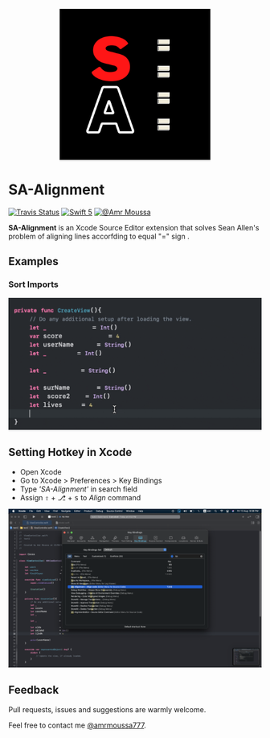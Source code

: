 <p align="center">
    <img src="Logo/SAExtension.png" width="300" max-width="50%" alt="SA-Alginment" />
</p>

# SA-Alignment

[![Travis Status](https://travis-ci.org/V8tr/LinesSorter-Xcode-Extension.svg?branch=master)](https://travis-ci.org/V8tr/LinesSorter-Xcode-Extension)
[![Swift 5](https://img.shields.io/badge/swift-5-orange.svg?style=flat)](#)
[![@Amr Moussa](https://img.shields.io/github/followers/amrmoussa777?style=social)](https://amrmoussa777.github.io/)

**SA-Alignment** is an Xcode Source Editor extension that solves Sean Allen's problem of aligning lines accorfding to equal "=" sign .

## Examples

### Sort Imports

![SA-Alignment - Align Demo](Logo/SA-aliggnment.gif)

## Setting Hotkey in Xcode

- Open Xcode
- Go to Xcode > Preferences > Key Bindings
- Type *'SA-Alignment'* in search field
- Assign  <kbd>⇧</kbd> + <kbd>⎇</kbd> + <kbd>s</kbd> to *Align* command


![SA-Alignment Xcode Extension - Key Binding](Logo/keyBinding.png)





## Feedback

Pull requests, issues and suggestions are warmly welcome.

Feel free to contact me [@amrmoussa777](https://amrmoussa777.github.io/).
